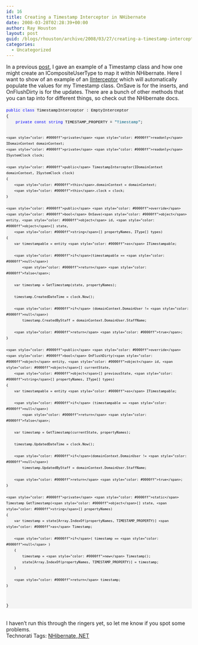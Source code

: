 ```yaml
---
id: 16
title: Creating a Timestamp Interceptor in NHibernate
date: 2008-03-28T02:28:39+00:00
author: Ray Houston
layout: post
guid: /blogs/rhouston/archive/2008/03/27/creating-a-timestamp-interceptor-in-nhibernate.aspx
categories:
  - Uncategorized
---
```

<div>
  In a previous <a href="http://www.lostechies.com/blogs/rhouston/archive/2008/03/23/mapping-timestamp-data-using-nhibernate-s-icompositeusertype.aspx">post</a>, I gave an example of a Timestamp class and how one might create an ICompositeUserType to map it within NHibernate. Here I want to show of an example of an <a href="http://www.hibernate.org/hib_docs/nhibernate/1.2/reference/en/html/manipulatingdata.html#manipulatingdata-interceptors">IInterceptor</a> which will automatically populate the values for my Timestamp class. OnSave is for the inserts, and OnFlushDirty is for the updates. There are a bunch of other methods that you can tap into for different things, so check out the NHibernate docs.
</div>

<div>
  &nbsp;
</div>

<div>
  <pre style="padding-right: 0px;padding-left: 0px;font-size: 8pt;padding-bottom: 0px;margin: 0em;overflow: visible;width: 100%;color: black;border-top-style: none;line-height: 12pt;padding-top: 0px;font-family: consolas, 'Courier New', courier, monospace;border-right-style: none;border-left-style: none;background-color: #f4f4f4;border-bottom-style: none"><span style="color: #0000ff">public</span> <span style="color: #0000ff">class</span> TimestampInterceptor : EmptyInterceptor
{
    <span style="color: #0000ff">private</span> <span style="color: #0000ff">const</span> <span style="color: #0000ff">string</span> TIMESTAMP_PROPERTY = <span style="color: #006080">"Timestamp"</span>;

    <span style="color: #0000ff">private</span> <span style="color: #0000ff">readonly</span> IDomainContext domainContext;
    <span style="color: #0000ff">private</span> <span style="color: #0000ff">readonly</span> ISystemClock clock;

    <span style="color: #0000ff">public</span> TimestampInterceptor(IDomainContext domainContext, ISystemClock clock)
    {
        <span style="color: #0000ff">this</span>.domainContext = domainContext;
        <span style="color: #0000ff">this</span>.clock = clock;
    }

    <span style="color: #0000ff">public</span> <span style="color: #0000ff">override</span> <span style="color: #0000ff">bool</span> OnSave(<span style="color: #0000ff">object</span> entity, <span style="color: #0000ff">object</span> id, <span style="color: #0000ff">object</span>[] state, 
        <span style="color: #0000ff">string</span>[] propertyNames, IType[] types)
    {
        var timestampable = entity <span style="color: #0000ff">as</span> ITimestampable;

        <span style="color: #0000ff">if</span>(timestampable == <span style="color: #0000ff">null</span>)
            <span style="color: #0000ff">return</span> <span style="color: #0000ff">false</span>;

        var timestamp = GetTimestamp(state, propertyNames);

        timestamp.CreatedDateTime = clock.Now();

        <span style="color: #0000ff">if</span> (domainContext.DomainUser != <span style="color: #0000ff">null</span>)
            timestamp.CreatedByStaff = domainContext.DomainUser.StaffName;

        <span style="color: #0000ff">return</span> <span style="color: #0000ff">true</span>;
    }

    <span style="color: #0000ff">public</span> <span style="color: #0000ff">override</span> <span style="color: #0000ff">bool</span> OnFlushDirty(<span style="color: #0000ff">object</span> entity, <span style="color: #0000ff">object</span> id, <span style="color: #0000ff">object</span>[] currentState, 
        <span style="color: #0000ff">object</span>[] previousState, <span style="color: #0000ff">string</span>[] propertyNames, IType[] types)
    {
        var timestampable = entity <span style="color: #0000ff">as</span> ITimestampable;

        <span style="color: #0000ff">if</span> (timestampable == <span style="color: #0000ff">null</span>)
            <span style="color: #0000ff">return</span> <span style="color: #0000ff">false</span>;

        var timestamp = GetTimestamp(currentState, propertyNames);

        timestamp.UpdatedDateTime = clock.Now();

        <span style="color: #0000ff">if</span>(domainContext.DomainUser != <span style="color: #0000ff">null</span>)
            timestamp.UpdatedByStaff = domainContext.DomainUser.StaffName;

        <span style="color: #0000ff">return</span> <span style="color: #0000ff">true</span>;
    }

    <span style="color: #0000ff">private</span> <span style="color: #0000ff">static</span> Timestamp GetTimestamp(<span style="color: #0000ff">object</span>[] state, <span style="color: #0000ff">string</span>[] propertyNames)
    {
        var timestamp = state[Array.IndexOf(propertyNames, TIMESTAMP_PROPERTY)] <span style="color: #0000ff">as</span> Timestamp;

        <span style="color: #0000ff">if</span>( timestamp == <span style="color: #0000ff">null</span> )
        {
            timestamp = <span style="color: #0000ff">new</span> Timestamp();
            state[Array.IndexOf(propertyNames, TIMESTAMP_PROPERTY)] = timestamp;
        }

        <span style="color: #0000ff">return</span> timestamp;
    }
}</pre>
</div>

<div>
  &nbsp;
</div>

<div>
  I haven&#8217;t run this through the ringers yet, so let me know if you spot some problems.
</div>

<div class="wlWriterSmartContent" style="padding-right: 0px;padding-left: 0px;padding-bottom: 0px;margin: 0px;padding-top: 0px">
  Technorati Tags: <a href="http://technorati.com/tags/NHibernate" rel="tag">NHibernate</a>,<a href="http://technorati.com/tags/.NET" rel="tag">.NET</a>
</div>